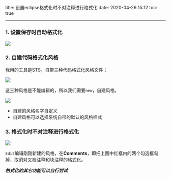 title: 设置eclipse格式化时不对注释进行格式化
date: 2020-04-26 15:12
toc: true

---

### 1. 设置保存时自动格式化

![](https://images.shiguangping.com/imgs/20200426152326.png)



### 2. 自建代码格式化风格

我用的工具是STS，自带三种代码格式化风格文件；

![](https://images.shiguangping.com/imgs/20200426152445.png)

这三种风格是不能编辑的，所以我们需要`new`，自建风格。

![](https://images.shiguangping.com/imgs/20200426152755.png)

- 自建的风格名字自定义
- 自建风格可以选择系统自带的默认的风格样式



### 3. 格式化时不对注释进行格式化

![](https://images.shiguangping.com/imgs/20200426152803.png)

`Edit`编辑刚刚新建的风格，在**Comments**，即把上图中红框内的两个勾选框勾掉，取消对文档注释和块注释的格式化。



***格式化的其它功能可以自行尝试***

